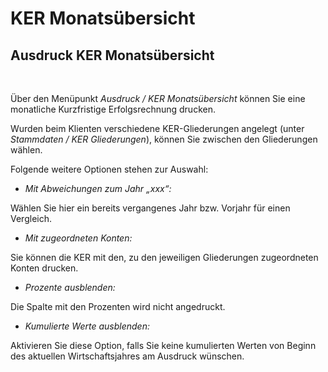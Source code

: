 # KER Monatsübersicht

## Ausdruck KER Monatsübersicht

&nbsp;

Über den Menüpunkt *Ausdruck / KER Monatsübersicht* können Sie eine monatliche Kurzfristige Erfolgsrechnung drucken.

Wurden beim Klienten verschiedene KER-Gliederungen angelegt (unter *Stammdaten / KER Gliederungen*), können Sie zwischen den Gliederungen wählen.

Folgende weitere Optionen stehen zur Auswahl:

* *Mit Abweichungen zum Jahr „xxx“:*

Wählen Sie hier ein bereits vergangenes Jahr bzw. Vorjahr für einen Vergleich.

* *Mit zugeordneten Konten:*

Sie können die KER mit den, zu den jeweiligen Gliederungen zugeordneten Konten drucken.

* *Prozente ausblenden:*

Die Spalte mit den Prozenten wird nicht angedruckt.

* *Kumulierte Werte ausblenden:*

Aktivieren Sie diese Option, falls Sie keine kumulierten Werten von Beginn des aktuellen Wirtschaftsjahres am Ausdruck wünschen.

